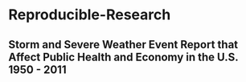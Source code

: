 # Reproducible-Research

## Storm and Severe Weather Event Report that Affect Public Health and Economy in the U.S. 1950 - 2011
